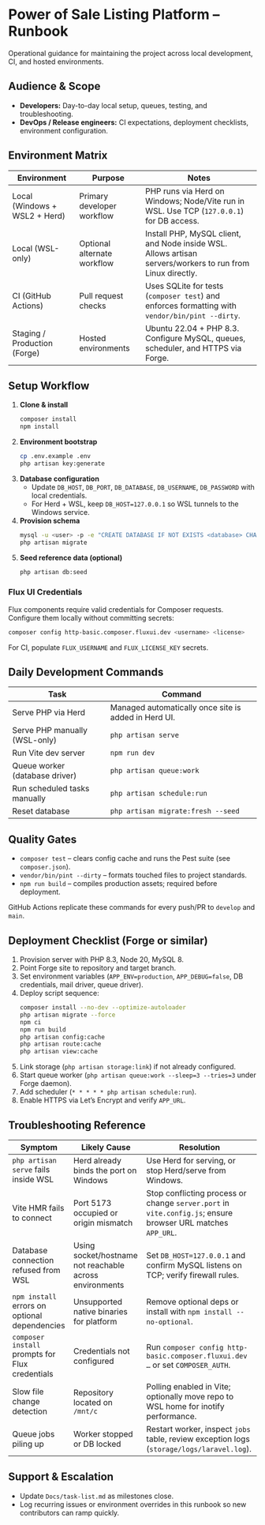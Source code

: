 # Power of Sale Listing Platform – Runbook

Operational guidance for maintaining the project across local development, CI, and hosted environments.

## Audience & Scope

- **Developers:** Day-to-day local setup, queues, testing, and troubleshooting.
- **DevOps / Release engineers:** CI expectations, deployment checklists, environment configuration.

## Environment Matrix

| Environment | Purpose | Notes |
| --- | --- | --- |
| Local (Windows + WSL2 + Herd) | Primary developer workflow | PHP runs via Herd on Windows; Node/Vite run in WSL. Use TCP (`127.0.0.1`) for DB access. |
| Local (WSL-only) | Optional alternate workflow | Install PHP, MySQL client, and Node inside WSL. Allows artisan servers/workers to run from Linux directly. |
| CI (GitHub Actions) | Pull request checks | Uses SQLite for tests (`composer test`) and enforces formatting with `vendor/bin/pint --dirty`. |
| Staging / Production (Forge) | Hosted environments | Ubuntu 22.04 + PHP 8.3. Configure MySQL, queues, scheduler, and HTTPS via Forge. |

## Setup Workflow

1. **Clone & install**
   ```bash
   composer install
   npm install
   ```
2. **Environment bootstrap**
   ```bash
   cp .env.example .env
   php artisan key:generate
   ```
3. **Database configuration**
   - Update `DB_HOST`, `DB_PORT`, `DB_DATABASE`, `DB_USERNAME`, `DB_PASSWORD` with local credentials.
   - For Herd + WSL, keep `DB_HOST=127.0.0.1` so WSL tunnels to the Windows service.
4. **Provision schema**
   ```bash
   mysql -u <user> -p -e "CREATE DATABASE IF NOT EXISTS <database> CHARACTER SET utf8mb4 COLLATE utf8mb4_unicode_ci;"
   php artisan migrate
   ```
5. **Seed reference data (optional)**
   ```bash
   php artisan db:seed
   ```

### Flux UI Credentials

Flux components require valid credentials for Composer requests. Configure them locally without committing secrets:

```bash
composer config http-basic.composer.fluxui.dev <username> <license>
```

For CI, populate `FLUX_USERNAME` and `FLUX_LICENSE_KEY` secrets.

## Daily Development Commands

| Task | Command |
| --- | --- |
| Serve PHP via Herd | Managed automatically once site is added in Herd UI. |
| Serve PHP manually (WSL-only) | `php artisan serve` |
| Run Vite dev server | `npm run dev` |
| Queue worker (database driver) | `php artisan queue:work` |
| Run scheduled tasks manually | `php artisan schedule:run` |
| Reset database | `php artisan migrate:fresh --seed` |

## Quality Gates

- `composer test` – clears config cache and runs the Pest suite (see `composer.json`).
- `vendor/bin/pint --dirty` – formats touched files to project standards.
- `npm run build` – compiles production assets; required before deployment.

GitHub Actions replicate these commands for every push/PR to `develop` and `main`.

## Deployment Checklist (Forge or similar)

1. Provision server with PHP 8.3, Node 20, MySQL 8.
2. Point Forge site to repository and target branch.
3. Set environment variables (`APP_ENV=production`, `APP_DEBUG=false`, DB credentials, mail driver, queue driver).
4. Deploy script sequence:
   ```bash
   composer install --no-dev --optimize-autoloader
   php artisan migrate --force
   npm ci
   npm run build
   php artisan config:cache
   php artisan route:cache
   php artisan view:cache
   ```
5. Link storage (`php artisan storage:link`) if not already configured.
6. Start queue worker (`php artisan queue:work --sleep=3 --tries=3` under Forge daemon).
7. Add scheduler (`* * * * * php artisan schedule:run`).
8. Enable HTTPS via Let’s Encrypt and verify `APP_URL`.

## Troubleshooting Reference

| Symptom | Likely Cause | Resolution |
| --- | --- | --- |
| `php artisan serve` fails inside WSL | Herd already binds the port on Windows | Use Herd for serving, or stop Herd/serve from Windows. |
| Vite HMR fails to connect | Port 5173 occupied or origin mismatch | Stop conflicting process or change `server.port` in `vite.config.js`; ensure browser URL matches `APP_URL`. |
| Database connection refused from WSL | Using socket/hostname not reachable across environments | Set `DB_HOST=127.0.0.1` and confirm MySQL listens on TCP; verify firewall rules. |
| `npm install` errors on optional dependencies | Unsupported native binaries for platform | Remove optional deps or install with `npm install --no-optional`. |
| `composer install` prompts for Flux credentials | Credentials not configured | Run `composer config http-basic.composer.fluxui.dev …` or set `COMPOSER_AUTH`. |
| Slow file change detection | Repository located on `/mnt/c` | Polling enabled in Vite; optionally move repo to WSL home for inotify performance. |
| Queue jobs piling up | Worker stopped or DB locked | Restart worker, inspect `jobs` table, review exception logs (`storage/logs/laravel.log`). |

## Support & Escalation

- Update `Docs/task-list.md` as milestones close.
- Log recurring issues or environment overrides in this runbook so new contributors can ramp quickly.
